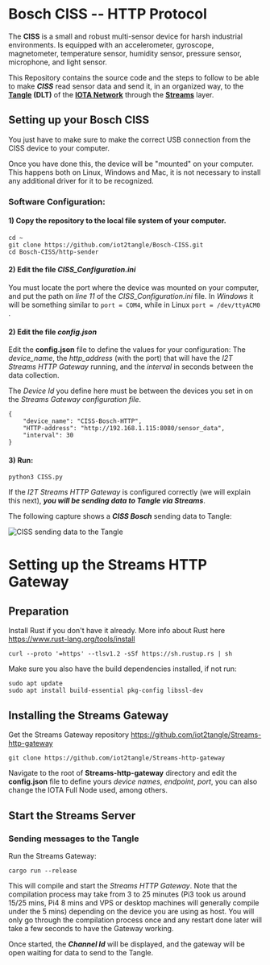 # Bosch CISS  --  HTTP Protocol

The **CISS** is a small and robust multi-sensor device for harsh industrial environments. Is equipped with an accelerometer, gyroscope, magnetometer, temperature sensor, humidity sensor, pressure sensor, microphone, and light sensor.

This Repository contains the source code and the steps to follow to be able to make ***CISS*** read sensor data and send it, in an organized way, to the **[Tangle](https://www.youtube.com/watch?v=ESF8UZM70wU) (DLT)** of the **[IOTA Network](https://www.iota.org/)** through the **[Streams](https://www.iota.org/solutions/streams)** layer.

## Setting up your Bosch CISS

You just have to make sure to make the correct USB connection from the CISS device to your computer.

Once you have done this, the device will be "mounted" on your computer. This happens both on Linux, Windows and Mac, it is not necessary to install any additional driver for it to be recognized.

### Software Configuration:

#### 1) Copy the repository to the local file system of your computer.
```
cd ~
git clone https://github.com/iot2tangle/Bosch-CISS.git
cd Bosch-CISS/http-sender
```
#### 2) Edit the file *CISS_Configuration.ini*
You must locate the port where the device was mounted on your computer, and put the path on *line 11* of the  *CISS_Configuration.ini* file.
In *Windows* it will be something similar to ```port = COM4```, while in Linux ```port = /dev/ttyACM0 ```.

#### 2) Edit the file *config.json*

Edit the **config.json** file to define the values for your configuration: The *device_name*, the *http_address* (with the port) that will have the *I2T Streams HTTP Gateway* running, and the *interval* in seconds between the data collection. 

The *Device Id* you define here must be between the devices you set in on the *Streams Gateway configuration file*.

```
{
    "device_name": "CISS-Bosch-HTTP",
    "HTTP-address": "http://192.168.1.115:8080/sensor_data",
    "interval": 30
}
```
#### 3) Run:
```
python3 CISS.py
```


If the *I2T Streams HTTP Gateway* is configured correctly (we will explain this next), ***you will be sending data to Tangle via Streams***. 

The following capture shows a ***CISS Bosch*** sending data to Tangle:

![CISS sending data to the Tangle](https://i.postimg.cc/8c1C1sFv/CISS-sending.png)
	
# Setting up the Streams HTTP Gateway

## Preparation

Install Rust if you don't have it already. More info about Rust here https://www.rust-lang.org/tools/install

```
curl --proto '=https' --tlsv1.2 -sSf https://sh.rustup.rs | sh
```

Make sure you also have the build dependencies installed, if not run:  

```
sudo apt update
sudo apt install build-essential pkg-config libssl-dev
```

## Installing the Streams Gateway
Get the Streams Gateway repository
https://github.com/iot2tangle/Streams-http-gateway

```
git clone https://github.com/iot2tangle/Streams-http-gateway
```

Navigate to the root of **Streams-http-gateway** directory and edit the **config.json** file to define yours *device names*, *endpoint*, *port*, you can also change the IOTA Full Node used, among others.

## Start the Streams Server

### Sending messages to the Tangle

Run the Streams Gateway:

```
cargo run --release  
```

This will compile and start the *Streams HTTP Gateway*. Note that the compilation process may take from 3 to 25 minutes (Pi3 took us around 15/25 mins, Pi4 8 mins and VPS or desktop machines will generally compile under the 5 mins) depending on the device you are using as host.
You will only go through the compilation process once and any restart done later will take a few seconds to have the Gateway working.

Once started, the ***Channel Id*** will be displayed, and the gateway will be open waiting for data to send to the Tangle.
